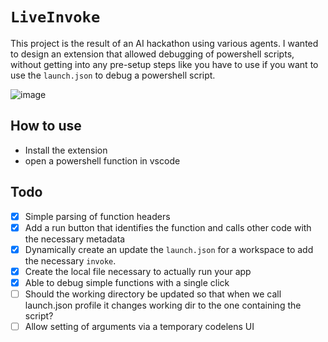 # `LiveInvoke`

This project is the result of an AI hackathon using various agents. I wanted to design an extension that allowed debugging of powershell scripts, without getting into any pre-setup steps like you have to use if you want to use the `launch.json` to debug a powershell script.

![image](https://github.com/user-attachments/assets/a148fd20-dbf1-47be-9164-097894e528ed)

## How to use

- Install the extension
- open a powershell function in vscode

## Todo

- [x] Simple parsing of function headers
- [x] Add a run button that identifies the function and calls other code with the necessary metadata
- [x] Dynamically create an update the `launch.json` for a workspace to add the necessary `invoke`.
- [x] Create the local file necessary to actually run your app
- [x] Able to debug simple functions with a single click
- [ ] Should the working directory be updated so that when we call launch.json profile it changes working dir to the one containing the script?
- [ ] Allow setting of arguments via a temporary codelens UI
